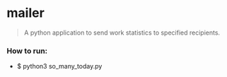 # mailer

> A python application to send work statistics to specified recipients.



### How to run:

- $ python3 so_many_today.py



